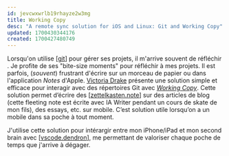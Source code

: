 ```yaml
---
id: jevcwxwrlb19rhayze2w3mg
title: Working Copy
desc: "A remote sync solution for iOS and Linux: Git and Working Copy"
updated: 1700430344176
created: 1700427480749
---
```


Lorsqu'on utilise [[git]] pour gérer ses projets, il m'arrive souvent de réfléchir . Je profite de ses "bite-size moments" pour réfléchir à mes projets. Il est parfois, (_souvent_) frustrant d'écrire sur un morceau de papier ou dans l'application _Notes_ d'Apple. [Victoria Drake](https://victoria.dev/blog/a-remote-sync-solution-for-ios-and-linux-git-and-working-copy/) présente une solution simple et efficace pour interagir avec des répertoires Git avec [_Working Copy_](https://workingcopy.app/). Cette solution permet d’écrire des [[zettelkasten.note]] sur des articles de blog (cette fleeting note est écrite avec IA Writer pendant un cours de skate de mon fils), des essays, etc. sur mobile. C’est solution utile lorsqu’on a un mobile dans sa poche à tout moment.

J'utilise cette solution pour intérargir entre mon iPhone/iPad et mon second brain avec [[vscode.dendron]], me permettant de valoriser chaque poche de temps que j'arrive à dégager.

[//begin]: # "Autogenerated link references for markdown compatibility"
[git]: git.md "Git"
[zettelkasten.note]: zettelkasten.note.md "Les notes zettelkasten"
[vscode.dendron]: vscode.dendron.md "📑 Dendron"
[//end]: # "Autogenerated link references"
